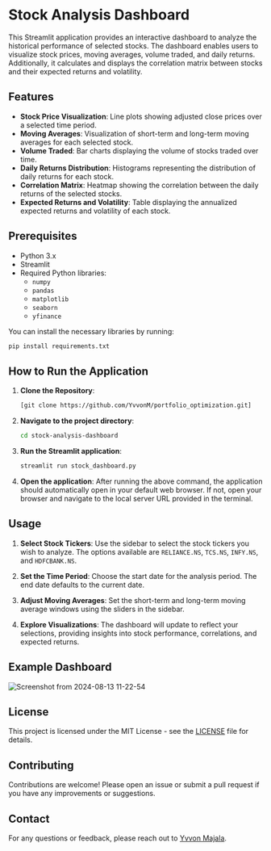

# Stock Analysis Dashboard

This Streamlit application provides an interactive dashboard to analyze the historical performance of selected stocks. The dashboard enables users to visualize stock prices, moving averages, volume traded, and daily returns. Additionally, it calculates and displays the correlation matrix between stocks and their expected returns and volatility.

## Features

- **Stock Price Visualization**: Line plots showing adjusted close prices over a selected time period.
- **Moving Averages**: Visualization of short-term and long-term moving averages for each selected stock.
- **Volume Traded**: Bar charts displaying the volume of stocks traded over time.
- **Daily Returns Distribution**: Histograms representing the distribution of daily returns for each stock.
- **Correlation Matrix**: Heatmap showing the correlation between the daily returns of the selected stocks.
- **Expected Returns and Volatility**: Table displaying the annualized expected returns and volatility of each stock.

## Prerequisites

- Python 3.x
- Streamlit
- Required Python libraries:
  - `numpy`
  - `pandas`
  - `matplotlib`
  - `seaborn`
  - `yfinance`
  
You can install the necessary libraries by running:
```bash
pip install requirements.txt
```

## How to Run the Application

1. **Clone the Repository**:
   ```bash
   [git clone https://github.com/YvvonM/portfolio_optimization.git]
   ```
   
2. **Navigate to the project directory**:
   ```bash
   cd stock-analysis-dashboard
   ```
   
3. **Run the Streamlit application**:
   ```bash
   streamlit run stock_dashboard.py
   ```

4. **Open the application**: After running the above command, the application should automatically open in your default web browser. If not, open your browser and navigate to the local server URL provided in the terminal.

## Usage

1. **Select Stock Tickers**: Use the sidebar to select the stock tickers you wish to analyze. The options available are `RELIANCE.NS`, `TCS.NS`, `INFY.NS`, and `HDFCBANK.NS`.
   
2. **Set the Time Period**: Choose the start date for the analysis period. The end date defaults to the current date.

3. **Adjust Moving Averages**: Set the short-term and long-term moving average windows using the sliders in the sidebar.

4. **Explore Visualizations**: The dashboard will update to reflect your selections, providing insights into stock performance, correlations, and expected returns.

## Example Dashboard
![Screenshot from 2024-08-13 11-22-54](https://github.com/user-attachments/assets/eedf4724-ad90-40ae-b5d0-198aba295c03)


## License

This project is licensed under the MIT License - see the [LICENSE](LICENSE) file for details.

## Contributing

Contributions are welcome! Please open an issue or submit a pull request if you have any improvements or suggestions.

## Contact

For any questions or feedback, please reach out to [Yvvon Majala](mailto:yvvonjemymahmajala@gmail.com).

